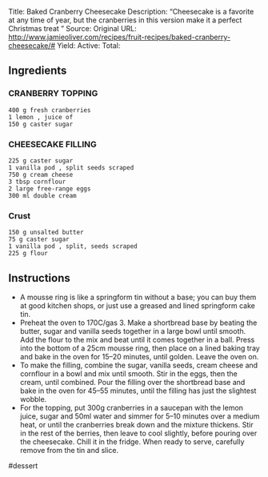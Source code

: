 Title: Baked Cranberry Cheesecake
Description: “Cheesecake is a favorite at any time of year, but the cranberries in this version make it a perfect Christmas treat ”
Source: 
Original URL: http://www.jamieoliver.com/recipes/fruit-recipes/baked-cranberry-cheesecake/#
Yield: 
Active: 
Total: 
## Ingredients
### CRANBERRY TOPPING
	400 g fresh cranberries
	1 lemon , juice of
	150 g caster sugar

### CHEESECAKE FILLING
	225 g caster sugar
	1 vanilla pod , split seeds scraped
	750 g cream cheese
	3 tbsp cornflour
	2 large free-range eggs
	300 ml double cream

### Crust
	150 g unsalted butter
	75 g caster sugar
	1 vanilla pod , split, seeds scraped
	225 g flour

## Instructions
- A mousse ring is like a springform tin without a base; you can buy them at good kitchen shops, or just use a greased and lined springform cake tin.
- Preheat the oven to 170C/gas 3. Make a shortbread base by beating the butter, sugar and vanilla seeds together in a large bowl until smooth. Add the flour to the mix and beat until it comes together in a ball. Press into the bottom of a 25cm mousse ring, then place on a lined baking tray and bake in the oven for 15–20 minutes, until golden. Leave the oven on.
- To make the filling, combine the sugar, vanilla seeds, cream cheese and cornflour in a bowl and mix until smooth. Stir in the eggs, then the cream, until combined. Pour the filling over the shortbread base and bake in the oven for 45–55 minutes, until the filling has just the slightest wobble.
- For the topping, put 300g cranberries in a saucepan with the lemon juice, sugar and 50ml water and simmer for 5–10 minutes over a medium heat, or until the cranberries break down and the mixture thickens. Stir in the rest of the berries, then leave to cool slightly, before pouring over the cheesecake. Chill it in the fridge. When ready to serve, carefully remove from the tin and slice.

#dessert 